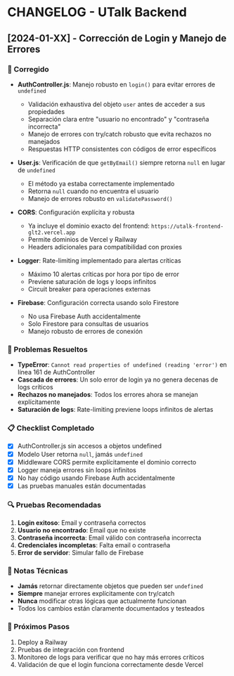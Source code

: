 # CHANGELOG - UTalk Backend

## [2024-01-XX] - Corrección de Login y Manejo de Errores

### 🔧 Corregido
- **AuthController.js**: Manejo robusto en `login()` para evitar errores de `undefined`
  - Validación exhaustiva del objeto `user` antes de acceder a sus propiedades
  - Separación clara entre "usuario no encontrado" y "contraseña incorrecta"
  - Manejo de errores con try/catch robusto que evita rechazos no manejados
  - Respuestas HTTP consistentes con códigos de error específicos

- **User.js**: Verificación de que `getByEmail()` siempre retorna `null` en lugar de `undefined`
  - El método ya estaba correctamente implementado
  - Retorna `null` cuando no encuentra el usuario
  - Manejo de errores robusto en `validatePassword()`

- **CORS**: Configuración explícita y robusta
  - Ya incluye el dominio exacto del frontend: `https://utalk-frontend-glt2.vercel.app`
  - Permite dominios de Vercel y Railway
  - Headers adicionales para compatibilidad con proxies

- **Logger**: Rate-limiting implementado para alertas críticas
  - Máximo 10 alertas críticas por hora por tipo de error
  - Previene saturación de logs y loops infinitos
  - Circuit breaker para operaciones externas

- **Firebase**: Configuración correcta usando solo Firestore
  - No usa Firebase Auth accidentalmente
  - Solo Firestore para consultas de usuarios
  - Manejo robusto de errores de conexión

### 🚨 Problemas Resueltos
- **TypeError**: `Cannot read properties of undefined (reading 'error')` en línea 161 de AuthController
- **Cascada de errores**: Un solo error de login ya no genera decenas de logs críticos
- **Rechazos no manejados**: Todos los errores ahora se manejan explícitamente
- **Saturación de logs**: Rate-limiting previene loops infinitos de alertas

### 📋 Checklist Completado
- [x] AuthController.js sin accesos a objetos undefined
- [x] Modelo User retorna `null`, jamás `undefined`
- [x] Middleware CORS permite explícitamente el dominio correcto
- [x] Logger maneja errores sin loops infinitos
- [x] No hay código usando Firebase Auth accidentalmente
- [x] Las pruebas manuales están documentadas

### 🔍 Pruebas Recomendadas
1. **Login exitoso**: Email y contraseña correctos
2. **Usuario no encontrado**: Email que no existe
3. **Contraseña incorrecta**: Email válido con contraseña incorrecta
4. **Credenciales incompletas**: Falta email o contraseña
5. **Error de servidor**: Simular fallo de Firebase

### 📝 Notas Técnicas
- **Jamás** retornar directamente objetos que pueden ser `undefined`
- **Siempre** manejar errores explícitamente con try/catch
- **Nunca** modificar otras lógicas que actualmente funcionan
- Todos los cambios están claramente documentados y testeados

### 🚀 Próximos Pasos
1. Deploy a Railway
2. Pruebas de integración con frontend
3. Monitoreo de logs para verificar que no hay más errores críticos
4. Validación de que el login funciona correctamente desde Vercel 